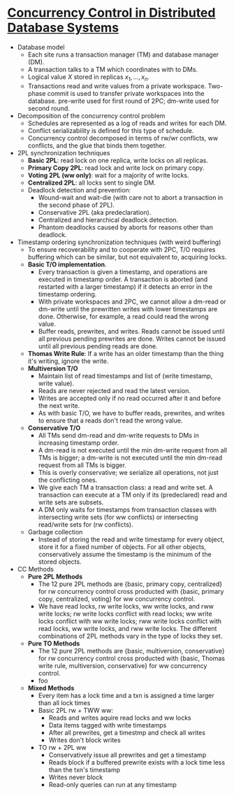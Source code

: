 # [Concurrency Control in Distributed Database Systems](https://scholar.google.com/scholar?cluster=5576139455848332932)
- Database model
    - Each site runs a transaction manager (TM) and database manager (DM).
    - A transaction talks to a TM which coordinates with to DMs.
    - Logical value $X$ stored in replicas $x_1, \ldots, x_n$.
    - Transactions read and write values from a private workspace. Two-phase
      commit is used to transfer private workspaces into the database.
      pre-write used for first round of 2PC; dm-write used for second round.
- Decomposition of the concurrency control problem
    - Schedules are represented as a log of reads and writes for each DM.
    - Conflict serializability is defined for this type of schedule.
    - Concurrency control decomposed in terms of rw/wr conflicts, ww conflicts,
      and the glue that binds them together.
- 2PL synchronization techniques
    - **Basic 2PL**: read lock on one replica, write locks on all replicas.
    - **Primary Copy 2PL**: read lock and write lock on primary copy.
    - **Voting 2PL (ww only)**: wait for a majority of write locks.
    - **Centralized 2PL**: all locks sent to single DM.
    - Deadlock detection and prevention:
        - Wound-wait and wait-die (with care not to abort a transaction in the
          second phase of 2PL).
        - Conservative 2PL (aka predeclaration).
        - Centralized and hierarchical deadlock detection.
        - Phantom deadlocks caused by aborts for reasons other than deadlock.
- Timestamp ordering synchronization techniques (with weird buffering)
    - To ensure recoverability and to cooperate with 2PC, T/O requires
      buffering which can be similar, but not equivalent to, acquiring locks.
    - **Basic T/O implementation**.
        - Every transaction is given a timestamp, and operations are executed
          in timestamp order. A transaction is aborted (and restarted with a
          larger timestamp) if it detects an error in the timestamp ordering.
        - With private workspaces and 2PC, we cannot allow a dm-read or
          dm-write until the prewritten writes with lower timestamps are done.
          Otherwise, for example, a read could read the wrong value.
        - Buffer reads, prewrites, and writes. Reads cannot be issued until all
          previous pending prewrites are done. Writes cannot be issued until
          all previous pending reads are done.
    - **Thomas Write Rule**: If a write has an older timestamp than the thing
      it's writing, ignore the write.
    - **Multiversion T/O**
        - Maintain list of read timestamps and list of (write timestamp, write
          value).
        - Reads are never rejected and read the latest version.
        - Writes are accepted only if no read occurred after it and before the
          next write.
        - As with basic T/O, we have to buffer reads, prewrites, and writes to
          ensure that a reads don't read the wrong value.
    - **Conservative T/O**
        - All TMs send dm-read and dm-write requests to DMs in increasing
          timestamp order.
        - A dm-read is not executed until the min dm-write request from all TMs
          is bigger; a dm-write is not executed until the min dm-read request
          from all TMs is bigger.
        - This is overly conservative; we serialize all operations, not just
          the conflicting ones.
        - We give each TM a transaction class: a read and write set. A
          transaction can execute at a TM only if its (predeclared) read and
          write sets are subsets.
        - A DM only waits for timestamps from transaction classes with
          intersecting write sets (for ww conflicts) or intersecting read/write
          sets for (rw conflicts).
    - Garbage collection
        - Instead of storing the read and write timestamp for every object,
          store it for a fixed number of objects. For all other objects,
          conservatively assume the timestamp is the minimum of the stored
          objects.
- CC Methods
    - **Pure 2PL Methods**
        - The 12 pure 2PL methods are {basic, primary copy, centralized} for rw
          concurrency control cross producted with {basic, primary copy,
          centralized, voting} for ww concurrency control.
        - We have read locks, rw write locks, ww write locks, and rww write
          locks; rw write locks conflict with read locks; ww write locks
          conflict with ww write locks; rww write locks conflict with read
          locks, ww write locks, and rww write locks. The different
          combinations of 2PL methods vary in the type of locks they set.
    - **Pure TO Methods**
        - The 12 pure 2PL methods are {basic, multiversion, conservative} for
          rw concurrency control cross producted with {basic, Thomas write
          rule, multiversion, conservative} for ww concurrency control.
        - foo
    - **Mixed Methods**
        - Every item has a lock time and a txn is assigned a time larger
          than all lock times
        - Basic 2PL rw + TWW ww:
            - Reads and writes aquire read locks and ww locks
            - Data items tagged with write timestamps
            - After all prewrites, get a timestmp and check all writes
            - Writes don't block writes
        - TO rw + 2PL ww
            - Conservatively issue all prewrites and get a timestamp
            - Reads block if a buffered prewrite exists with a lock time
              less than the txn's timestamp
            - Writes never block
            - Read-only queries can run at any timestamp
